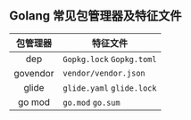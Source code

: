 ## Golang 常见包管理器及特征文件

包管理器 | 特征文件
:---:|---
dep | `Gopkg.lock` `Gopkg.toml`
govendor | `vendor/vendor.json`
glide | `glide.yaml` `glide.lock`
go mod | `go.mod` `go.sum`

